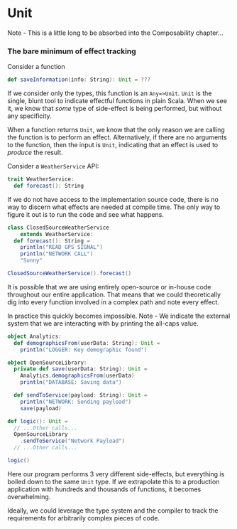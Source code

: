 # Unit

Note - This is a little long to be absorbed into the Composability chapter...

### The bare minimum of effect tracking

Consider a function

```scala mdoc
def saveInformation(info: String): Unit = ???
```

If we consider only the types, this function is an `Any=>Unit`.
`Unit` is the single, blunt tool to indicate effectful functions in plain Scala.
When we see it, we know that *some* type of side-effect is being performed, but without any specificity.

When a function returns `Unit`, we know that the only reason we are calling the function is to perform an effect.
Alternatively, if there are no arguments to the function, then the input is `Unit`, indicating that an effect is used to _produce_ the result.

Consider a `WeatherService` API:

```scala mdoc
trait WeatherService:
  def forecast(): String
```

If we do not have access to the implementation source code, there is no way to discern what effects are needed at compile time.
The only way to figure it out is to run the code and see what happens.

```scala mdoc:invisible
class ClosedSourceWeatherService
    extends WeatherService:
  def forecast(): String =
    println("READ GPS SIGNAL")
    println("NETWORK CALL")
    "Sunny"
```

```scala mdoc
ClosedSourceWeatherService().forecast()
```

It is possible that we are using entirely open-source or in-house code throughout our entire application.
That means that we could theoretically dig into every function involved in a complex path and note every effect.

In practice this quickly becomes impossible.
Note - We indicate the external system that we are interacting with by printing the all-caps value.

```scala mdoc
object Analytics:
  def demographicsFrom(userData: String): Unit =
    println("LOGGER: Key demographic found")

object OpenSourceLibrary:
  private def save(userData: String): Unit =
    Analytics.demographicsFrom(userData)
    println("DATABASE: Saving data")

  def sendToService(payload: String): Unit =
    println("NETWORK: Sending payload")
    save(payload)
```


```scala mdoc
def logic(): Unit =
  // ...Other calls...
  OpenSourceLibrary
    .sendToService("Network Payload")
  // ...Other calls...

logic()
```

Here our program performs 3 very different side-effects, but everything is boiled down to the same `Unit` type.
If we extrapolate this to a production application with hundreds and thousands of functions, it becomes overwhelming.

Ideally, we could leverage the type system and the compiler to track the requirements for arbitrarily complex pieces of code.
